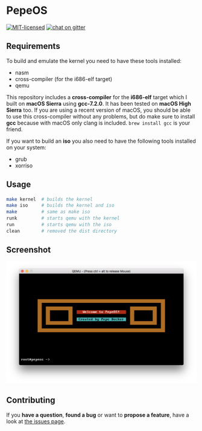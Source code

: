# PepeOS

[![MIT-licensed](https://img.shields.io/github/license/pepebecker/pepeos.svg)](https://opensource.org/licenses/MIT)
[![chat on gitter](https://badges.gitter.im/pepebecker.svg)](https://gitter.im/pepebecker)

## Requirements

To build and emulate the kernel you need to have these tools installed:

* nasm
* cross-compiler (for the i686-elf target)
* qemu

This repository includes a **cross-compiler** for the **i686-elf** target which I built on **macOS Sierra** using **gcc-7.2.0**. It has been tested on **macOS High Sierra** too. If you are using a recent version of macOS, you should be able to use this cross-compiler without any problems, but do make sure to install **gcc** because with macOS only clang is included. `brew install gcc` is your friend.

If you want to build an **iso** you also need to have the following tools installed on your system:

* grub
* xorriso

## Usage

```bash
make kernel  # builds the kernel
make iso     # builds the kernel and iso
make         # same as make iso
runk         # starts qemu with the kernel
run          # starts qemu with the iso
clean        # removed the dist directory
```

## Screenshot

![Screenshot](screenshot.png)

## Contributing

If you **have a question**, **found a bug** or want to **propose a feature**, have a look at [the issues page](https://github.com/pepebecker/pepeos/issues).
